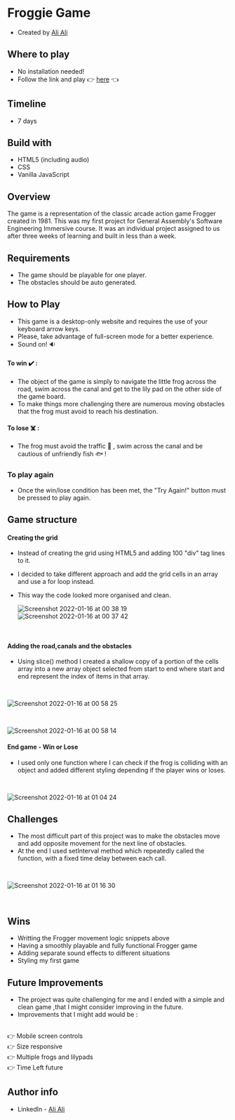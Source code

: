 # Froggie Game
- Created by [Ali Ali](https://github.com/alibeniaminali)

## Where to play
- No installation needed!
- Follow the link and play 👉 [here](https://alibeniaminali.github.io/SEI-Project-1/) 👈

## Timeline
- 7 days

## Build with
- HTML5 (including audio)
- CSS
- Vanilla JavaScript

## Overview 

The game is a representation of the classic arcade action game Frogger created in 1981.
This was my first project for General Assembly's Software Engineering Immersive course. It was an individual project assigned to us after three weeks of learning and built in less than a week.

## Requirements
- The game should be playable for one player.
- The obstacles should be auto generated.

<!-- ## Challenges
The main difficulty here is animating the obstacles and detecting collision. There were a number of timers to manage across the whole game, which can be easily get out of hand. -->

## How to Play
- This game is a desktop-only website and requires the use of your keyboard arrow keys.
- Please, take advantage of full-screen mode for a better experience.
- Sound on! 🔉
#### To win ✔️ :
- The object of the game is simply to navigate the little frog across the road, swim across the canal and get to the lily pad on the other side of the game board.
- To make things more challenging there are numerous moving obstacles that the frog must avoid to reach his destination.
#### To lose ☠️ :
- The frog must avoid the traffic 🚙 , swim across the canal and be cautious of unfriendly fish 🐟 ! 
### To play again
- Once the win/lose condition has been met, the "Try Again!" button must be pressed to play again.

## Game structure
#### Creating the grid
- Instead of creating the grid using HTML5 and adding 100 "div" tag lines to it.
  </br>
- I decided to take different approach and add the grid cells in an array and use a for loop instead.
  </br>
- This way the code looked more organised and clean.
  
  ![Screenshot 2022-01-16 at 00 38 19](https://user-images.githubusercontent.com/94930059/149642775-ef9f72f9-d259-4f2b-af24-c1289c8f5770.png)
  </br>
![Screenshot 2022-01-16 at 00 37 42](https://user-images.githubusercontent.com/94930059/149642790-8e703a22-52e2-4d24-b5e9-2448df7ec846.png)
</br>

#### Adding the road,canals and the obstacles 
- Using slice() method I created a shallow copy of a portion of the cells array into a new array object selected from start to end where start and end represent the index of items in that array.
</br>

![Screenshot 2022-01-16 at 00 58 25](https://user-images.githubusercontent.com/94930059/149643243-082e59b4-a310-4345-a804-3c08b52c7a6a.png)

</br>

![Screenshot 2022-01-16 at 00 58 14](https://user-images.githubusercontent.com/94930059/149643248-4806930b-67d5-49a4-9cf7-b2018c567a10.png)

#### End game - Win or Lose 
- I used only one function where I can check if the frog is colliding with an object and added different styling depending if the player wins or loses.
 
</br>

![Screenshot 2022-01-16 at 01 04 24](https://user-images.githubusercontent.com/94930059/149643429-2bff33c4-0a92-4bef-ba33-f4f1f5e228b4.png)



## Challenges 
- The most difficult part of this project was to make the obstacles move and add opposite movement for the next line of obstacles. 
- At the end I used setInterval method which repeatedly called the function, with a fixed time delay between each call. 

</br>

![Screenshot 2022-01-16 at 01 16 30](https://user-images.githubusercontent.com/94930059/149643611-71233323-0cfc-4c29-b9a3-3eb67a4bee24.png)

</br>

## Wins 
- Writting the Frogger movement logic snippets above
- Having a smoothly playable and fully functional Frogger game
- Adding separate sound effects to different situations
- Styling my first game
## Future Improvements
- The project was quite challenging for me and I ended with a simple and clean game ,that I might consider improving in the future.
- Improvements that I might add would be :
</br>
👉 Mobile screen controls
</br>
👉 Size responsive
</br>
👉 Multiple frogs and lilypads
</br>
👉 Time Left future

## Author info
- LinkedIn - [Ali Ali](linkedin.com/in/alibeniaminali)


